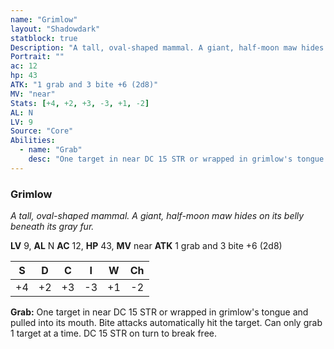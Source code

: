 ```yaml
---
name: "Grimlow"
layout: "Shadowdark"
statblock: true
Description: "A tall, oval-shaped mammal. A giant, half-moon maw hides on its belly beneath its gray fur."
Portrait: ""
ac: 12
hp: 43
ATK: "1 grab and 3 bite +6 (2d8)"
MV: "near"
Stats: [+4, +2, +3, -3, +1, -2]
AL: N
LV: 9
Source: "Core"
Abilities:
  - name: "Grab"
    desc: "One target in near DC 15 STR or wrapped in grimlow's tongue and pulled into its mouth. Bite attacks automatically hit the target. Can only grab 1 target at a time. DC 15 STR on turn to break free."
---
```


### Grimlow

_A tall, oval-shaped mammal. A giant, half-moon maw hides on its belly beneath its gray fur._

**LV** 9, **AL** N
**AC** 12, **HP** 43, **MV** near
**ATK** 1 grab and 3 bite +6 (2d8)

|  S  |  D  |  C  |  I  |  W  |  Ch  |
|:---:|:---:|:---:|:---:|:---:|:----:|
| +4 | +2 | +3 | -3 | +1 | -2 |

**Grab:** One target in near DC 15 STR or wrapped in grimlow's tongue and pulled into its mouth. Bite attacks automatically hit the target. Can only grab 1 target at a time. DC 15 STR on turn to break free.


